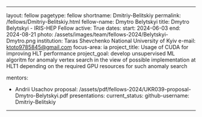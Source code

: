 
---
layout: fellow
pagetype: fellow
shortname: Dmitriy-Belitskiy
permalink: /fellows/Dmitriy-Belitskiy.html
fellow-name: Dmytro Belytskyi 
title: Dmytro Belytskyi - IRIS-HEP Fellow
active: True
dates:
  start: 2024-06-03
  end: 2024-08-21
photo: /assets/images/team/fellows-2024/Belytskyi-Dmytro.png
institution: Taras Shevchenko National University of Kyiv
e-mail: ktoto9785845@gmail.com
focus-area: ia
project_title: Usage of CUDA for improving HLT performance
project_goal: develop unsupervised ML algoritm for anomaly vertex search in the view of possible implementation at HLT1 depending on the required GPU resources for such anomaly search
   
mentors:
  - Andrii Usachov
proposal: /assets/pdf/fellows-2024/UKR039-proposal-Dmytro-Belytskyi.pdf
presentations:
current_status:
github-username: Dmitriy-Belitskiy
---
